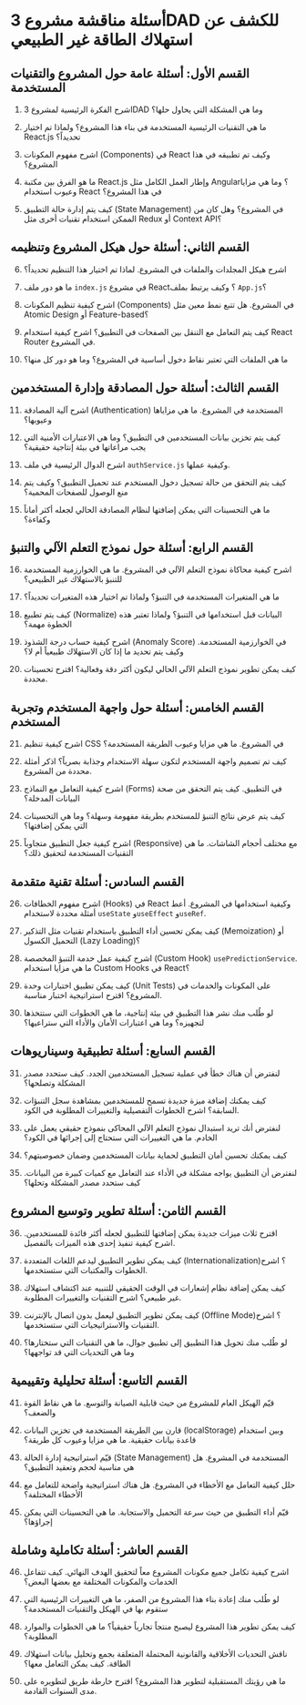 # أسئلة مناقشة مشروع 3DAD للكشف عن استهلاك الطاقة غير الطبيعي

## القسم الأول: أسئلة عامة حول المشروع والتقنيات المستخدمة

1. اشرح الفكرة الرئيسية لمشروع 3DAD وما هي المشكلة التي يحاول حلها؟

2. ما هي التقنيات الرئيسية المستخدمة في بناء هذا المشروع؟ ولماذا تم اختيار React.js تحديداً؟

3. اشرح مفهوم المكونات (Components) في React وكيف تم تطبيقه في هذا المشروع؟

4. ما هو الفرق بين مكتبة React.js وإطار العمل الكامل مثل Angular؟ وما هي مزايا وعيوب استخدام React في هذا المشروع؟

5. كيف يتم إدارة حالة التطبيق (State Management) في المشروع؟ وهل كان من الممكن استخدام تقنيات أخرى مثل Redux أو Context API؟

## القسم الثاني: أسئلة حول هيكل المشروع وتنظيمه

6. اشرح هيكل المجلدات والملفات في المشروع. لماذا تم اختيار هذا التنظيم تحديداً؟

7. ما هو دور ملف `index.js` في مشروع React؟ وكيف يرتبط بملف `App.js`؟

8. اشرح كيفية تنظيم المكونات (Components) في المشروع. هل تتبع نمط معين مثل Atomic Design أو Feature-based؟

9. كيف يتم التعامل مع التنقل بين الصفحات في التطبيق؟ اشرح كيفية استخدام React Router في المشروع.

10. ما هي الملفات التي تعتبر نقاط دخول أساسية في المشروع؟ وما هو دور كل منها؟

## القسم الثالث: أسئلة حول المصادقة وإدارة المستخدمين

11. اشرح آلية المصادقة (Authentication) المستخدمة في المشروع. ما هي مزاياها وعيوبها؟

12. كيف يتم تخزين بيانات المستخدمين في التطبيق؟ وما هي الاعتبارات الأمنية التي يجب مراعاتها في بيئة إنتاجية حقيقية؟

13. اشرح الدوال الرئيسية في ملف `authService.js` وكيفية عملها.

14. كيف يتم التحقق من حالة تسجيل دخول المستخدم عند تحميل التطبيق؟ وكيف يتم منع الوصول للصفحات المحمية؟

15. ما هي التحسينات التي يمكن إضافتها لنظام المصادقة الحالي لجعله أكثر أماناً وكفاءة؟

## القسم الرابع: أسئلة حول نموذج التعلم الآلي والتنبؤ

16. اشرح كيفية محاكاة نموذج التعلم الآلي في المشروع. ما هي الخوارزمية المستخدمة للتنبؤ بالاستهلاك غير الطبيعي؟

17. ما هي المتغيرات المستخدمة في التنبؤ؟ ولماذا تم اختيار هذه المتغيرات تحديداً؟

18. كيف يتم تطبيع (Normalize) البيانات قبل استخدامها في التنبؤ؟ ولماذا تعتبر هذه الخطوة مهمة؟

19. اشرح كيفية حساب درجة الشذوذ (Anomaly Score) في الخوارزمية المستخدمة. وكيف يتم تحديد ما إذا كان الاستهلاك طبيعياً أم لا؟

20. كيف يمكن تطوير نموذج التعلم الآلي الحالي ليكون أكثر دقة وفعالية؟ اقترح تحسينات محددة.

## القسم الخامس: أسئلة حول واجهة المستخدم وتجربة المستخدم

21. اشرح كيفية تنظيم CSS في المشروع. ما هي مزايا وعيوب الطريقة المستخدمة؟

22. كيف تم تصميم واجهة المستخدم لتكون سهلة الاستخدام وجذابة بصرياً؟ اذكر أمثلة محددة من المشروع.

23. اشرح كيفية التعامل مع النماذج (Forms) في التطبيق. كيف يتم التحقق من صحة البيانات المدخلة؟

24. كيف يتم عرض نتائج التنبؤ للمستخدم بطريقة مفهومة وسهلة؟ وما هي التحسينات التي يمكن إضافتها؟

25. اشرح كيفية جعل التطبيق متجاوباً (Responsive) مع مختلف أحجام الشاشات. ما هي التقنيات المستخدمة لتحقيق ذلك؟

## القسم السادس: أسئلة تقنية متقدمة

26. اشرح مفهوم الخطافات (Hooks) في React وكيفية استخدامها في المشروع. أعط أمثلة محددة لاستخدام `useState` و`useEffect` و`useRef`.

27. كيف يمكن تحسين أداء التطبيق باستخدام تقنيات مثل التذكير (Memoization) أو التحميل الكسول (Lazy Loading)؟

28. اشرح كيفية عمل خدمة التنبؤ المخصصة (Custom Hook) `usePredictionService`. ما هي مزايا استخدام Custom Hooks في React؟

29. كيف يمكن تطبيق اختبارات وحدة (Unit Tests) على المكونات والخدمات في المشروع؟ اقترح استراتيجية اختبار مناسبة.

30. لو طُلب منك نشر هذا التطبيق في بيئة إنتاجية، ما هي الخطوات التي ستتخذها لتجهيزه؟ وما هي اعتبارات الأمان والأداء التي ستراعيها؟

## القسم السابع: أسئلة تطبيقية وسيناريوهات

31. لنفترض أن هناك خطأ في عملية تسجيل المستخدمين الجدد. كيف ستحدد مصدر المشكلة وتصلحها؟

32. كيف يمكنك إضافة ميزة جديدة تسمح للمستخدمين بمشاهدة سجل التنبؤات السابقة؟ اشرح الخطوات التفصيلية والتغييرات المطلوبة في الكود.

33. لنفترض أنك تريد استبدال نموذج التعلم الآلي المحاكى بنموذج حقيقي يعمل على الخادم. ما هي التغييرات التي ستحتاج إلى إجرائها في الكود؟

34. كيف يمكنك تحسين أمان التطبيق لحماية بيانات المستخدمين وضمان خصوصيتهم؟

35. لنفترض أن التطبيق يواجه مشكلة في الأداء عند التعامل مع كميات كبيرة من البيانات. كيف ستحدد مصدر المشكلة وتحلها؟

## القسم الثامن: أسئلة تطوير وتوسيع المشروع

36. اقترح ثلاث ميزات جديدة يمكن إضافتها للتطبيق لجعله أكثر فائدة للمستخدمين. اشرح كيفية تنفيذ إحدى هذه الميزات بالتفصيل.

37. كيف يمكن تطوير التطبيق ليدعم اللغات المتعددة (Internationalization)؟ اشرح الخطوات والمكتبات التي ستستخدمها.

38. كيف يمكن إضافة نظام إشعارات في الوقت الحقيقي للتنبيه عند اكتشاف استهلاك غير طبيعي؟ اشرح التقنيات والتغييرات المطلوبة.

39. كيف يمكن تطوير التطبيق ليعمل بدون اتصال بالإنترنت (Offline Mode)؟ اشرح التقنيات والاستراتيجيات التي ستستخدمها.

40. لو طُلب منك تحويل هذا التطبيق إلى تطبيق جوال، ما هي التقنيات التي ستختارها؟ وما هي التحديات التي قد تواجهها؟

## القسم التاسع: أسئلة تحليلية وتقييمية

41. قيّم الهيكل العام للمشروع من حيث قابلية الصيانة والتوسع. ما هي نقاط القوة والضعف؟

42. قارن بين الطريقة المستخدمة في تخزين البيانات (localStorage) وبين استخدام قاعدة بيانات حقيقية. ما هي مزايا وعيوب كل طريقة؟

43. قيّم استراتيجية إدارة الحالة (State Management) المستخدمة في المشروع. هل هي مناسبة لحجم وتعقيد التطبيق؟

44. حلل كيفية التعامل مع الأخطاء في المشروع. هل هناك استراتيجية واضحة للتعامل مع الأخطاء المختلفة؟

45. قيّم أداء التطبيق من حيث سرعة التحميل والاستجابة. ما هي التحسينات التي يمكن إجراؤها؟

## القسم العاشر: أسئلة تكاملية وشاملة

46. اشرح كيفية تكامل جميع مكونات المشروع معاً لتحقيق الهدف النهائي. كيف تتفاعل الخدمات والمكونات المختلفة مع بعضها البعض؟

47. لو طُلب منك إعادة بناء هذا المشروع من الصفر، ما هي التغييرات الرئيسية التي ستقوم بها في الهيكل والتقنيات المستخدمة؟

48. كيف يمكن تطوير هذا المشروع ليصبح منتجاً تجارياً حقيقياً؟ ما هي الخطوات والموارد المطلوبة؟

49. ناقش التحديات الأخلاقية والقانونية المحتملة المتعلقة بجمع وتحليل بيانات استهلاك الطاقة. كيف يمكن التعامل معها؟

50. ما هي رؤيتك المستقبلية لتطوير هذا المشروع؟ اقترح خارطة طريق لتطويره على مدى السنوات القادمة.